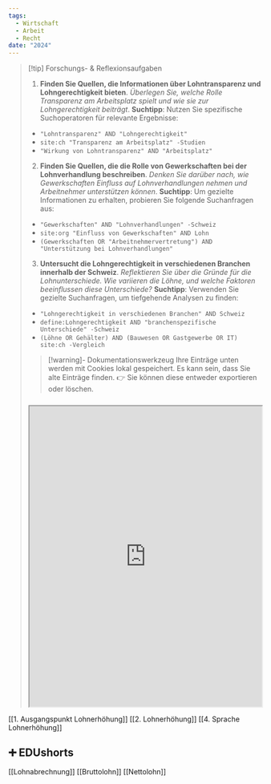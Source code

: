 ```yaml
---
tags:
  - Wirtschaft
  - Arbeit
  - Recht
date: "2024"
---
```

>[!tip] Forschungs- & Reflexionsaufgaben
>1. **Finden Sie Quellen, die Informationen über Lohntransparenz und Lohngerechtigkeit bieten**. _Überlegen Sie, welche Rolle Transparenz am Arbeitsplatz spielt und wie sie zur Lohngerechtigkeit beiträgt_. **Suchtipp**: Nutzen Sie spezifische Suchoperatoren für relevante Ergebnisse:
 >   - `"Lohntransparenz" AND "Lohngerechtigkeit"`
 >   - `site:ch "Transparenz am Arbeitsplatz" -Studien`
>    - `"Wirkung von Lohntransparenz" AND "Arbeitsplatz"`
>2. **Finden Sie Quellen, die die Rolle von Gewerkschaften bei der Lohnverhandlung beschreiben**. _Denken Sie darüber nach, wie Gewerkschaften Einfluss auf Lohnverhandlungen nehmen und Arbeitnehmer unterstützen können_. **Suchtipp**: Um gezielte Informationen zu erhalten, probieren Sie folgende Suchanfragen aus:
>  
>   - `"Gewerkschaften" AND "Lohnverhandlungen" -Schweiz`
>   - `site:org "Einfluss von Gewerkschaften" AND Lohn`
>   - `(Gewerkschaften OR "Arbeitnehmervertretung") AND "Unterstützung bei Lohnverhandlungen"`
>3. **Untersucht die Lohngerechtigkeit in verschiedenen Branchen innerhalb der Schweiz**. _Reflektieren Sie über die Gründe für die Lohnunterschiede. Wie variieren die Löhne, und welche Faktoren beeinflussen diese Unterschiede?_ **Suchtipp**: Verwenden Sie gezielte Suchanfragen, um tiefgehende Analysen zu finden:
>
 >   - `"Lohngerechtigkeit in verschiedenen Branchen" AND Schweiz`
>    - `define:Lohngerechtigkeit AND "branchenspezifische Unterschiede" -Schweiz`
>    - `(Löhne OR Gehälter) AND (Bauwesen OR Gastgewerbe OR IT) site:ch -Vergleich`
>   
>>[!warning]- Dokumentationswerkzeug 
>Ihre Einträge unten werden mit Cookies lokal gespeichert. Es kann sein, dass Sie alte Einträge finden. 
>👉 Sie können diese entweder exportieren oder löschen.
>#####
><iframe width="100%" height="600" src="https://app.Lumi.education/run/nYkJQz" allowfullscreen allow="geolocation *; autoplay; encrypted-media"></iframe>


[[1. Ausgangspunkt Lohnerhöhung]]
[[2. Lohnerhöhung]]
[[4. Sprache Lohnerhöhung]]

## ➕ EDUshorts
[[Lohnabrechnung]]
[[Bruttolohn]]
[[Nettolohn]]